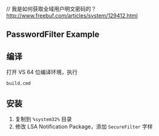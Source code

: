 
//
我是如何获取全域用户明文密码的？
http://www.freebuf.com/articles/system/129412.html



## PasswordFilter Example

## 编译

打开 VS 64 位编译环境，执行

```
build.cmd
```

## 安装

1. 复制到 `%system32%` 目录
2. 修改 LSA Notification Package，添加 `SecureFilter` 字样

